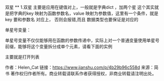  

双星 **
 1.双星 主要是应用在键值对上，一般就是字典dict ，加两个星 这个其实就是把字典的key  映射为函数参数名，value 映射为参数值，这里有一个条件，就是 key 要和参数名 对应上， 否则会报错,而且 数据类型也要保证是对应的

单星号变量：

单星号变量不仅仅能够用在函数的参数传递中，实际上对一个普通变量使用单星号前缀，能够将这个变量拆分成单个元素，请看下面的实例

主要就是打开列表

作者：Helen_Cat
链接：https://www.jianshu.com/p/4b29b96c558d
来源：简书
著作权归作者所有。商业转载请联系作者获得授权，非商业转载请注明出处。